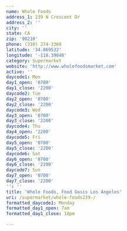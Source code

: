 ```yaml
---
name: Whole Foods
address_1: 239 N Crescent Dr
address_2: ''
city: ''
state: CA
zip: '90210'
phone: (310) 274-3360
latitude: '34.069532'
longitude: '-118.39848'
category: Supermarket
website: 'http://www.wholefoodsmarket.com'
active: ''
daycode1: Mon
day1_open: '0700'
day1_close: '2200'
daycode2: Tue
day2_open: '0700'
day2_close: '2200'
daycode3: Wed
day3_open: '0700'
day3_close: '2200'
daycode4: Thu
day4_open: '2200'
daycode5: Fri
day5_open: '0700'
day5_close: '2200'
daycode6: Sat
day6_open: '0700'
day6_close: '2200'
daycode7: Sun
day7_open: '0700'
day7_close: '2200'
'': ''
title: 'Whole Foods, Food Oasis Los Angeles'
uri: /supermarket/whole-foods239-/
formatted_daycode1: Monday
formatted_day1_open: 7am
formatted_day1_close: 10pm

---
```

